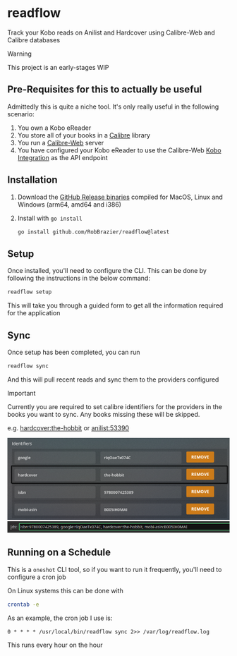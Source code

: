# readflow

Track your Kobo reads on Anilist and Hardcover using Calibre-Web and Calibre databases

> [!WARNING]
> This project is an early-stages WIP

## Pre-Requisites for this to actually be useful

Admittedly this is quite a niche tool. It's only really useful in the following scenario:

1. You own a Kobo eReader
2. You store all of your books in a [Calibre](https://calibre-ebook.com/) library
3. You run a [Calibre-Web](https://github.com/janeczku/calibre-web) server
4. You have configured your Kobo eReader to use the Calibre-Web
[Kobo Integration](https://github.com/janeczku/calibre-web/wiki/Kobo-Integration)
as the API endpoint

## Installation

1. Download the [GitHub Release binaries](https://github.com/RobBrazier/readflow/releases/latest)
compiled for MacOS, Linux and Windows (arm64, amd64 and i386)
2. Install with `go install`

    ```bash
    go install github.com/RobBrazier/readflow@latest
    ```

## Setup

Once installed, you'll need to configure the CLI.
This can be done by following the instructions in the below command:

```bash
readflow setup
```

This will take you through a guided form to get all the information required
for the application

## Sync

Once setup has been completed, you can run

```bash
readflow sync
```

And this will pull recent reads and sync them to the providers configured

> [!IMPORTANT]
> Currently you are required to set calibre identifiers for the providers in the
> books you want to sync. Any books missing these will be skipped.
>
> e.g. [hardcover:the-hobbit](https://hardcover.app/books/the-hobbit)
or [anilist:53390](https://anilist.co/manga/53390/Attack-on-Titan/)

![Calibre-Web Identifier Format](.github/readme/calibreweb-identifier.png)
![Calibre Identifier Format](.github/readme/calibre-identifier.png)

## Running on a Schedule

This is a `oneshot` CLI tool, so if you want to run it frequently, you'll need
to configure a cron job

On Linux systems this can be done with

```bash
crontab -e
```

As an example, the cron job I use is:

```crontab
0 * * * * /usr/local/bin/readflow sync 2>> /var/log/readflow.log
```

This runs every hour on the hour
